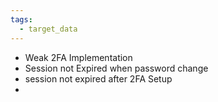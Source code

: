 ```yaml
---
tags:
  - target_data
---
```

- Weak 2FA Implementation
- Session not Expired when password change
- session not expired after 2FA Setup
- 